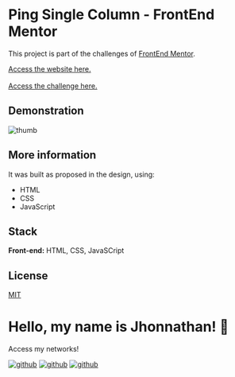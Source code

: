 # Ping Single Column - FrontEnd Mentor

This project is part of the challenges of [FrontEnd Mentor](https://www.frontendmentor.io/).

[Access the website here.](https://huddle-frontendmentor-jdc.vercel.app/)
<br>
<br>
[Access the challenge here.](https://www.frontendmentor.io/challenges/ping-single-column-coming-soon-page-5cadd051fec04111f7b848da)

## Demonstration
![thumb](https://github.com/jhonnathandc/ping-frontendmentor/assets/82620787/ef28d2ce-0426-4ecf-9ba2-d454f0fffb76)

## More information

It was built as proposed in the design, using:

- HTML
- CSS
- JavaScript

## Stack

**Front-end:** HTML, CSS, JavaSCript

## License

[MIT](https://choosealicense.com/licenses/mit/)

# Hello, my name is Jhonnathan! 👋

<p>Access my networks!</p>

[![github](https://img.shields.io/badge/-github-%23333?style=for-the-badge&logo=github&logoColor=white)](https://github.com/jhonnathandc)
[![github](https://img.shields.io/badge/-LinkedIn-%230077B5?style=for-the-badge&logo=linkedin&logoColor=white)]("https://www.linkedin.com/in/jhonnathan-cora-6427661b0/)
[![github](https://img.shields.io/badge/-instagram-%23E4405F?style=for-the-badge&logo=instagram&logoColor=white)](https://www.instagram.com/jhonnathandc/)
